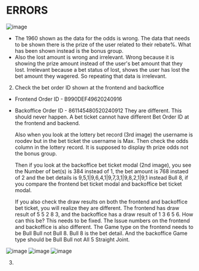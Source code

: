 # ERRORS
![image](https://github.com/user-attachments/assets/4504c421-8da9-4e9b-b80f-a97f94dd4cfb)
- The 1960 shown as the data for the odds is wrong. The data that needs to be shown there is the prize of the user related to their rebate%. What has been shown instead is the bonus group.
- Also the lost amount is wrong and irrelevant. Wrong because it is showing the prize amount instead of the user's bet amount that they lost. Irrelevant because a bet status of lost, shows the user has lost the bet amount they wagered. So repeating that data is irrelevant. 


2.  Check the bet order ID shown at the frontend and backoffice
- Frontend Order ID - B990DEF49620240916
- Backoffice Order ID - 861145480520240912
They are different. This should never happen. A bet ticket cannot have different Bet Order ID at the frontend and backend.

    Also when you look at the lottery bet record (3rd image) the username is roodev but in the bet ticket the username is Max.
    Then check the odds column in the lottery record. It is supposed to display th prize odds not the bonus group.
    
    Then if you look at the backoffice bet ticket modal (2nd image), you see the Number of bet(s) is 384 instead of 1, the bet amount is 768 instaed of 2 and the bet details is 9,5,1|9,6,4,1|9,7,3,1|9,8,2,1|9,1 instead Bull 8, if you compare the frontend bet ticket modal 
    and backoffice bet ticket modal.
    
    If you also check the draw results on both the frontend and backoffice bet ticket, you will realize they are different. The frontend has draw result of 5 5 2 8 3, and the backoffice has a draw result of 1 3 6 5 6. How can this be? This needs to be fixed.
    The Issue numbers on the frontend and backoffice is also different.
    The Game type on the frontend needs to be Bull Bull not Bull 8. Bull 8 is the bet detail. And the backoffice Game type should be Bull Bull not All 5 Straight Joint.


![image](https://github.com/user-attachments/assets/fd20e181-a7ad-4215-bfc8-732d6c26d8fd)
![image](https://github.com/user-attachments/assets/5210aacb-118a-4c7f-bf66-86dff92d5450)
![image](https://github.com/user-attachments/assets/28108710-197f-40ef-842f-e435fa1d8139)


3.   
